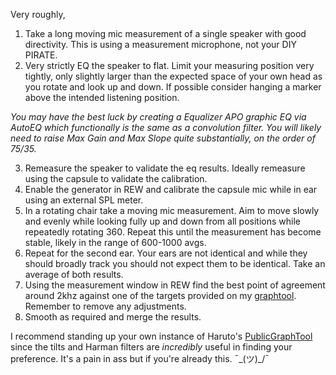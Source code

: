 Very roughly, 

1. Take a long moving mic measurement of a single speaker with good directivity. This is using a measurement microphone, not your DIY PIRATE.  
2. Very strictly EQ the speaker to flat. Limit your measuring position very tightly, only slightly larger than the expected space of your own head as you rotate and look up and down. If possible consider hanging a marker above the intended listening position. 

*You may have the best luck by creating a Equalizer APO graphic EQ via AutoEQ which functionally is the same as a convolution filter. You will likely need to raise Max Gain and Max Slope quite substantially, on the order of 75/35.*

3. Remeasure the speaker to validate the eq results. Ideally remeasure using the capsule to validate the calibration.     
4. Enable the generator in REW and calibrate the capsule mic while in ear using an external SPL meter.
5. In a rotating chair take a moving mic measurement. Aim to move slowly and evenly while looking fully up and down from all positions while repeatedly rotating 360. Repeat this until the measurement has become stable, likely in the range of 600-1000 avgs.
6. Repeat for the second ear. Your ears are not identical and while they should broadly track you should not expect them to be identical. Take an average of both results. 
7. Using the measurement window in REW find the best point of agreement around 2khz against one of the targets provided on my [graphtool](https://animegolem.github.io/). Remember to remove any adjustments.
8. Smooth as required and merge the results. 

I recommend standing up your own instance of Haruto's [PublicGraphTool](https://github.com/HarutoHiroki/PublicGraphTool) since the tilts and Harman filters are *incredibly* useful in finding your preference. It's a pain in ass but if you're already this.  ¯\_(ツ)_/¯ 

